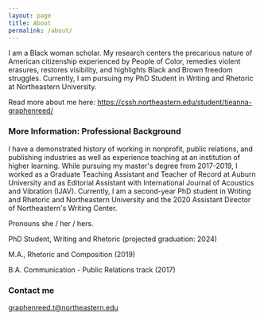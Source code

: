 ```yaml
---
layout: page
title: About
permalink: /about/
---
```


I am a Black woman scholar. My research centers the precarious nature of American citizenship experienced by People of Color, remedies violent erasures, restores visibility, and highlights Black and Brown freedom struggles. Currently, I am pursuing my PhD Student in Writing and Rhetoric at Northeastern University.  

Read more about me here: https://cssh.northeastern.edu/student/tieanna-graphenreed/ 

### More Information: Professional Background 

I have a demonstrated history of working in nonprofit, public relations, and publishing industries as well as experience teaching at an institution of higher learning. While pursuing my master's degree from 2017-2019, I worked as a Graduate Teaching Assistant and Teacher of Record at Auburn University and as Editorial Assistant with International Journal of Acoustics and Vibration (IJAV). Currently, I am a second-year PhD student in Writing and Rhetoric and Northeastern University and the 2020 Assistant Director of Northeastern's Writing Center. 

Pronouns she / her / hers. 


PhD Student, Writing and Rhetoric (projected graduation: 2024) 

M.A., Rhetoric and Composition (2019)

B.A. Communication - Public Relations track (2017) 



### Contact me

[graphenreed.t@northeastern.edu](mailto:email@domain.com)